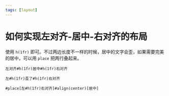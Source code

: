 ```yaml
---
tags: [layout]
---
```


# 如何实现左对齐-居中-右对齐的布局

使用 `h(1fr)` 即可。不过两边长度不一样的时候，居中的文字会歪，如果需要完美的居中，可以用 `place` 把两行叠起来。

```typst
左对齐#h(1fr)居中#h(1fr)右对齐

左#h(1fr)歪了#h(1fr)右对齐

#place[左#h(1fr)右对齐]#align(center)[居中]
```
